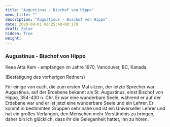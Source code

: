 ```yaml
---
title: "Augustinus - Bischof von Hippo"
menu_title: ""
description: "Augustinus - Bischof von Hippo"
date: 2020-08-01 06:25:48+00:178
draft: False
hidden: True
weight:
---
```

### Augustinus - Bischof von Hippo

Keea Atta Kem - empfangen im Jahre 1970, Vancouver, BC, Kanada.

(Bestätigung des vorherigen Redners)

Für einige von euch, die zum ersten Mal sitzen, der letzte Sprecher war Augustinus, auf der Erdebene bekannt als St. Augustinus, einst Bischof von Hippo, 354-430 n. Chr. Er war eine wunderbare Seele, während er auf der Erdebene war und er ist jetzt eine wunderbare Seele und ein Lehrer. Er kommt in bestimmten Gruppen sehr nahe und ist ein Universeller Lehrer und hat ein großes Verlangen, den Menschen mehr Verständnis zu bringen, daher bin ich glücklich, dass ihr die Gelegenheit hattet, ihn zu hören.
